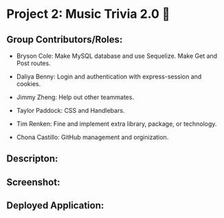 # Project 2: Music Trivia 2.0 🎼

## Group Contributors/Roles: 
* Bryson Cole: Make MySQL database and use Sequelize. Make Get and Post routes.

* Daliya Benny: Login and authentication with express-session and cookies.

* Jimmy Zheng: Help out other teammates.

* Taylor Paddock: CSS and Handlebars.

* Tim Renken: Fine and implement extra library, package, or technology.

* Chona Castillo: GitHub management and orginization. 

## Descripton:


## Screenshot:


## Deployed Application: